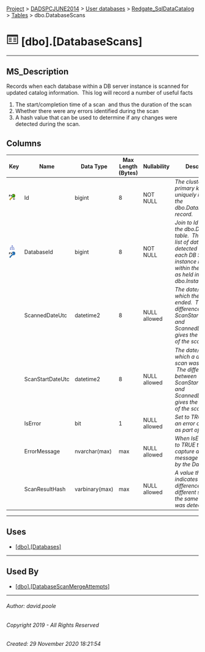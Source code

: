 #### 

[Project](../../../../readme.md) > [DADSPCJUNE2014](../../../readme.md) > [User databases](../../readme.md) > [Redgate_SqlDataCatalog](../readme.md) > [Tables](Tables.md) > dbo.DatabaseScans

# ![Tables](../../../../Images/Table32.png) [dbo].[DatabaseScans]

---

## <a name="#description"></a>MS_Description

Records when each database within a DB server instance is scanned for updated catalog information.  This log will record a number of useful facts
1. The start/completion time of a scan  and thus the duration of the scan
2. Whether there were any errors identified during the scan
3. A hash value that can be used to determine if any changes were detected during the scan.

## <a name="#columns"></a>Columns

| Key | Name | Data Type | Max Length (Bytes) | Nullability | Description |
|---|---|---|---|---|---|
| [![Cluster Primary Key PK_DatabaseScans: Id](../../../../Images/pkcluster.png)](#indexes) | Id | bigint | 8 | NOT NULL | _The clustered primary key that uniquely identifies the dbo.DatabaseScans record._ |
| [![Indexes IX_DatabaseScans_DatabaseId](../../../../Images/Index.png)](#indexes)[![Foreign Keys FK_DatabaseScans_Databases_DatabaseId: [dbo].[Databases].DatabaseId](../../../../Images/fk.png)](#foreignkeys) | DatabaseId | bigint | 8 | NOT NULL | _Join to Id column in the dbo.Databases table.  This holds a list of databases detected within each DB Server instance registered within the catalog as held in dbo.Instances_ |
|  | ScannedDateUtc | datetime2 | 8 | NULL allowed | _The date/time at which the scan ended.  The difference between ScanStartDateUtc and ScannedDateUtc gives the duration of the scan._ |
|  | ScanStartDateUtc | datetime2 | 8 | NULL allowed | _The date/time at which a database scan was initiated.  The difference between ScanStartDateUtc and ScannedDateUtc gives the duration of the scan._ |
|  | IsError | bit | 1 | NULL allowed | _Set to TRUE when an error occurred as part of the scan_ |
|  | ErrorMessage | nvarchar(max) | max | NULL allowed | _When IsError is set to TRUE this will capture any error message detected by the Data Catalog_ |
|  | ScanResultHash | varbinary(max) | max | NULL allowed | _A value that indicates whether a difference between different scans of the same database was detected._ |


---

## <a name="#uses"></a>Uses

* [[dbo].[Databases]](Databases.md)


---

## <a name="#usedby"></a>Used By

* [[dbo].[DatabaseScanMergeAttempts]](DatabaseScanMergeAttempts.md)


---

###### Author:  david.poole

###### Copyright 2019 - All Rights Reserved

###### Created: 29 November 2020 18:21:54

